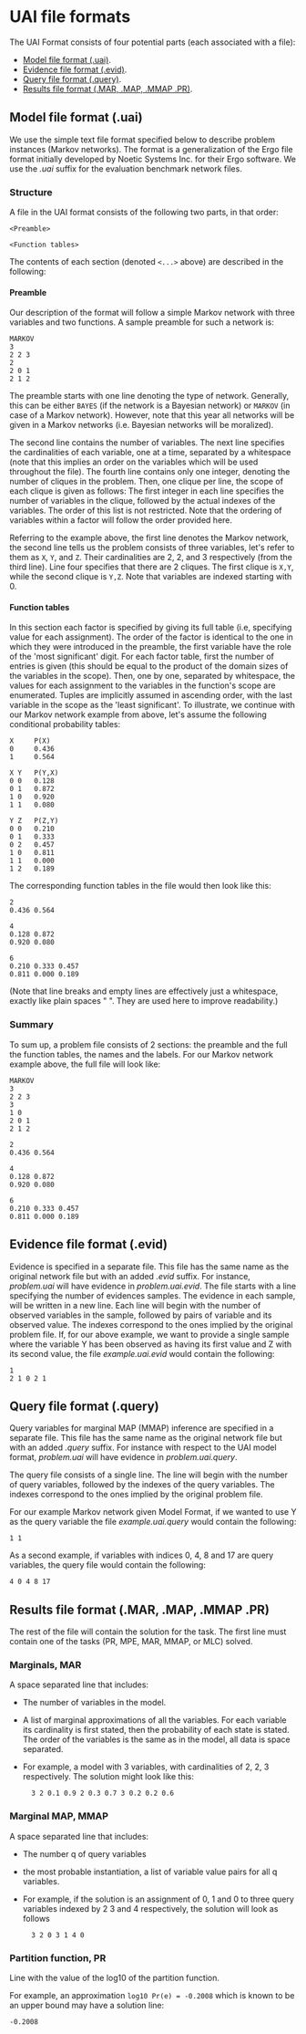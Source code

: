 # UAI file formats

The UAI Format consists of four potential parts (each associated with a file):

- [Model file format (.uai)](@ref).
- [Evidence file format (.evid)](@ref).
- [Query file format (.query)](@ref).
- [Results file format (.MAR, .MAP, .MMAP .PR)](@ref).

## Model file format (.uai)

We use the simple text file format specified below to describe problem
instances (Markov networks). The format is a generalization of the Ergo file
format initially developed by Noetic Systems Inc. for their Ergo software. We
use the *.uai* suffix for the evaluation benchmark network files.

### Structure

A file in the UAI format consists of the following two parts, in that order:

    <Preamble>

    <Function tables>

The contents of each section (denoted `<...>` above) are described in the
following:

#### Preamble

Our description of the format will follow a simple Markov network with three
variables and two functions. A sample preamble for such a network is:

    MARKOV
    3
    2 2 3
    2
    2 0 1
    2 1 2

The preamble starts with one line denoting the type of network. Generally, this
can be either `BAYES` (if the network is a Bayesian network) or `MARKOV` (in
case of a Markov network). However, note that this year all networks will be
given in a Markov networks (i.e. Bayesian networks will be moralized).

The second line contains the number of variables. The next line specifies the
cardinalities of each variable, one at a time, separated by a whitespace (note
that this implies an order on the variables which will be used throughout the
file). The fourth line contains only one integer, denoting the number of
cliques in the problem. Then, one clique per line, the scope of each clique is
given as follows: The first integer in each line specifies the number of
variables in the clique, followed by the actual indexes of the variables. The
order of this list is not restricted. Note that the ordering of variables
within a factor will follow the order provided here.

Referring to the example above, the first line denotes the Markov network, the
second line tells us the problem consists of three variables, let's refer to
them as `X`, `Y`, and `Z`. Their cardinalities are 2, 2, and 3 respectively
(from the third line). Line four specifies that there are 2 cliques. The first
clique is `X,Y`, while the second clique is `Y,Z`. Note that variables are
indexed starting with 0.

#### Function tables 

In this section each factor is specified by giving its full table (i.e,
specifying value for each assignment). The order of the factor is identical to
the one in which they were introduced in the preamble, the first variable have
the role of the 'most significant' digit. For each factor table, first the
number of entries is given (this should be equal to the product of the domain
sizes of the variables in the scope). Then, one by one, separated by
whitespace, the values for each assignment to the variables in the function's
scope are enumerated. Tuples are implicitly assumed in ascending order, with
the last variable in the scope as the 'least significant'. To illustrate, we
continue with our Markov network example from above, let's assume the following
conditional probability tables:

    X     P(X)
    0     0.436
    1     0.564

    X Y   P(Y,X)
    0 0   0.128
    0 1   0.872
    1 0   0.920
    1 1   0.080

    Y Z   P(Z,Y)
    0 0   0.210
    0 1   0.333
    0 2   0.457
    1 0   0.811
    1 1   0.000
    1 2   0.189

The corresponding function tables in the file would then look like this:

    2
    0.436 0.564

    4
    0.128 0.872
    0.920 0.080

    6
    0.210 0.333 0.457
    0.811 0.000 0.189

(Note that line breaks and empty lines are effectively just a whitespace,
exactly like plain spaces " ". They are used here to improve readability.)

### Summary

To sum up, a problem file consists of 2 sections: the preamble and the full the
function tables, the names and the labels. For our Markov network example
above, the full file will look like:

    MARKOV
    3
    2 2 3
    3
    1 0
    2 0 1
    2 1 2

    2
    0.436 0.564

    4
    0.128 0.872
    0.920 0.080

    6
    0.210 0.333 0.457
    0.811 0.000 0.189 

## Evidence file format (.evid)

Evidence is specified in a separate file. This file has the same name as the
original network file but with an added *.evid* suffix. For instance,
*problem.uai* will have evidence in *problem.uai.evid*. The file starts with a
line specifying the number of evidences samples. The evidence in each sample,
will be written in a new line. Each line will begin with the number of observed
variables in the sample, followed by pairs of variable and its observed value.
The indexes correspond to the ones implied by the original problem file. If,
for our above example, we want to provide a single sample where the variable Y
  has been observed as having its first value and Z with its second value, the
  file *example.uai.evid* would contain the following:

    1
    2 1 0 2 1

## Query file format (.query)

Query variables for marginal MAP (MMAP) inference are specified in a separate
file. This file has the same name as the original network file but with an added
*.query* suffix. For instance with respect to the UAI model format,
*problem.uai* will have evidence in *problem.uai.query*.

The query file consists of a single line. The line will begin with the number of
query variables, followed by the indexes of the query variables. The indexes
correspond to the ones implied by the original problem file.

For our example Markov network given Model Format, if we wanted to use Y as the
query variable the file *example.uai.query* would contain the following:

    1 1

As a second example, if variables with indices 0, 4, 8 and 17 are query
variables, the query file would contain the following:

    4 0 4 8 17

## Results file format (.MAR, .MAP, .MMAP .PR)

The rest of the file will contain the solution for the task. The first line must
contain one of the tasks (PR, MPE, MAR, MMAP, or MLC) solved.

### Marginals, MAR

A space separated line that includes:

- The number of variables in the model.
- A list of marginal approximations of all the variables. For each variable its
  cardinality is first stated, then the probability of each state is stated. The
  order of the variables is the same as in the model, all data is space
  separated.
- For example, a model with 3 variables, with cardinalities of 2, 2, 3
  respectively. The solution might look like this:

        3 2 0.1 0.9 2 0.3 0.7 3 0.2 0.2 0.6

### Marginal MAP, MMAP

A space separated line that includes:

- The number q of query variables
- the most probable instantiation, a list of variable value pairs for all q
  variables.
- For example, if the solution is an assignment of 0, 1 and 0 to three query
  variables indexed by 2 3 and 4 respectively, the solution will look as follows

        3 2 0 3 1 4 0

### Partition function, PR

Line with the value of the log10 of the partition function.

For example, an approximation ``log10 Pr(e) = -0.2008`` which is known to be an
upper bound may have a solution line:

    -0.2008
